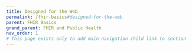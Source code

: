 ```yaml
---
title: Designed for the Web
permalink: /fhir-basics#designed-for-the-web
parent: FHIR Basics
grand_parent: FHIR and Public Health
nav_order: 1
# This page exists only to add main navigation child link to section
---
```

